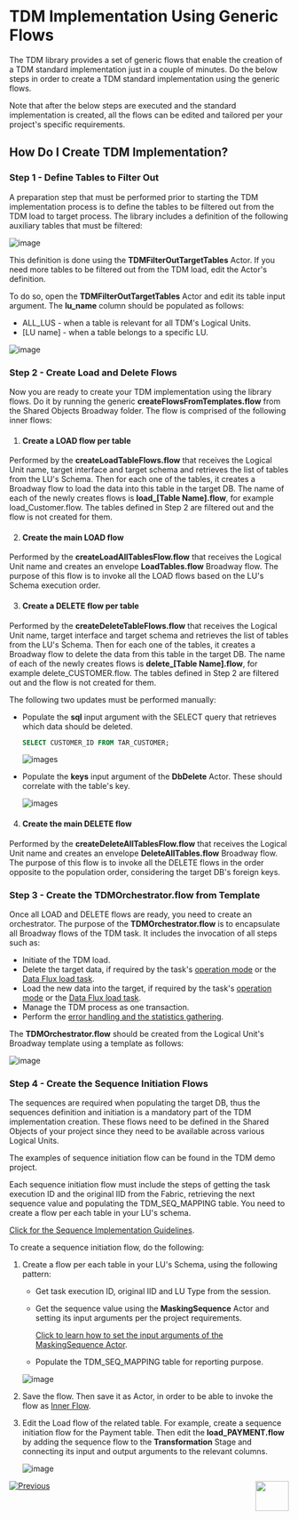 # TDM Implementation Using Generic Flows

The TDM library provides a set of generic flows that enable the creation of a TDM standard implementation just in a couple of minutes.  Do the below steps in order to create a TDM standard implementation using the generic flows.

Note that after the below steps are executed and the standard implementation is created, all the flows can be edited and tailored per your project's specific requirements.

## How Do I Create TDM Implementation?

### Step 1 - Define Tables to Filter Out

A preparation step that must be performed prior to starting the TDM implementation process is to define the tables to be filtered out from the TDM load to target process. The library includes a definition of the following auxiliary tables that must be filtered:

![image](images/11_tdm_impl_actor_1.PNG)

This definition is done using the **TDMFilterOutTargetTables** Actor. If you need more tables to be filtered out from the TDM load, edit the Actor's definition. 

To do so, open the **TDMFilterOutTargetTables** Actor and edit its table input argument. The **lu_name** column should be populated as follows:

* ALL_LUS - when a table is relevant for all TDM's Logical Units.
* [LU name] - when a table belongs to a specific LU.

![image](images/11_tdm_impl_actor_2.PNG)



### Step 2 - Create Load and Delete Flows

Now you are ready to create your TDM implementation using the library flows. Do it by running the generic **createFlowsFromTemplates.flow** from the Shared Objects Broadway folder. The flow is comprised of the following inner flows:

1. #### Create a LOAD flow per table

Performed by the **createLoadTableFlows.flow** that receives the Logical Unit name, target interface and target schema and retrieves the list of tables from the LU's Schema. Then for each one of the tables, it creates a Broadway flow to load the data into this table in the target DB. The name of each of the newly creates flows is **load_[Table Name].flow**, for example load_Customer.flow. The tables defined in Step 2 are filtered out and the flow is not created for them. 

2. #### Create the main LOAD flow

Performed by the **createLoadAllTablesFlow.flow** that receives the Logical Unit name and creates an envelope **LoadTables.flow** Broadway flow. The purpose of this flow is to invoke all the LOAD flows based on the LU's Schema execution order.

3. #### Create a DELETE flow per table

Performed by the **createDeleteTableFlows.flow** that receives the Logical Unit name, target interface and target schema and retrieves the list of tables from the LU's Schema. Then for each one of the tables, it creates a Broadway flow to delete the data from this table in the target DB. The name of each of the newly creates flows is **delete_[Table Name].flow**, for example delete_CUSTOMER.flow. The tables defined in Step 2 are filtered out and the flow is not created for them. 

The following two updates must be performed manually:

* Populate the **sql** input argument with the SELECT query that retrieves which data should be deleted.

  ~~~sql
  SELECT CUSTOMER_ID FROM TAR_CUSTOMER;
  ~~~

  ![images](images/11_tdm_impl_delete1.PNG)

* Populate the **keys** input argument of the **DbDelete** Actor. These should correlate with the table's key.

  ![images](images/11_tdm_impl_delete2.PNG)



4. #### Create the main DELETE flow

Performed by the **createDeleteAllTablesFlow.flow** that receives the Logical Unit name and creates an envelope **DeleteAllTables.flow** Broadway flow. The purpose of this flow is to invoke all the DELETE flows in the order opposite to the population order, considering the target DB's foreign keys. 


### Step 3 - Create the TDMOrchestrator.flow from Template

Once all LOAD and DELETE flows are ready, you need to create an orchestrator. The purpose of the **TDMOrchestrator.flow** is to encapsulate all Broadway flows of the TDM task. It includes the invocation of all steps such as:

* Initiate of the TDM load.
* Delete the target data, if required by the task's [operation mode](/articles/TDM/tdm_gui/19_load_task_request_parameters_regular_mode.md#operation-mode) or the [Data Flux load task](/articles/TDM/tdm_gui/20_load_task_dataflux_mode.md[).
* Load the new data into the target, if required by the task's [operation mode](/articles/TDM/tdm_gui/19_load_task_request_parameters_regular_mode.md#operation-mode) or the [Data Flux load task](/articles/TDM/tdm_gui/20_load_task_dataflux_mode.md). 
* Manage the TDM process as one transaction.
* Perform the [error handling and the statistics gathering](12_tdm_error_handling_and_statistics.md). 

The **TDMOrchestrator.flow** should be created from the Logical Unit's Broadway template using a template as follows:

![image](images/11_tdm_impl_02.PNG)

### Step 4 - Create the Sequence Initiation Flows

The sequences are required when populating the target DB, thus the sequences definition and initiation is a mandatory part of the TDM implementation creation. These flows need to be defined in the Shared Objects of your project since they need to be available across various Logical Units. 

The examples of sequence initiation flow can be found in the TDM demo project. 

Each sequence initiation flow must include the steps of getting the task execution ID and the original IID from the Fabric, retrieving the next sequence value and populating the TDM_SEQ_MAPPING table. You need to create a flow per each table in your LU's schema. 

[Click for the Sequence Implementation Guidelines](/articles/19_Broadway/actors/08_sequence_implementation_guide.md). 

To create a sequence initiation flow, do the following:

1. Create a flow per each table in your LU's Schema, using the following pattern:

   * Get task execution ID, original IID and LU Type from the session.

   * Get the sequence value using the **MaskingSequence** Actor and setting its input arguments per the project requirements.

     [Click to learn how to set the input arguments of the MaskingSequence Actor](/articles/19_Broadway/actors/07_masking_and_sequence_actors.md#how-do-i-set-masking-input-arguments).

   * Populate the TDM_SEQ_MAPPING table for reporting purpose.

   ![image](images/11_tdm_impl_03.PNG)

2. Save the flow. Then save it as Actor, in order to be able to invoke the flow as [Inner Flow](/articles/19_Broadway/22_broadway_flow_inner_flows.md#save-as-actor).

3. Edit the Load flow of the related table. For example, create a sequence initiation flow for the Payment table. Then edit the **load_PAYMENT.flow** by adding the sequence flow to the **Transformation** Stage and connecting its input and output arguments to the relevant columns.

   ![image](images/11_tdm_impl_04.PNG)



[![Previous](/articles/images/Previous.png)](10_tdm_generic_broadway_flows.md)[<img align="right" width="60" height="54" src="/articles/images/Next.png">](12_tdm_error_handling_and_statistics.md)



